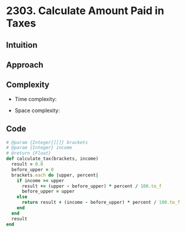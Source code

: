 # 2303. Calculate Amount Paid in Taxes

## Intuition

## Approach
<!-- Describe your approach to solving the problem. -->

## Complexity

- Time complexity:
<!-- Add your time complexity here, e.g. $$O(n)$$ -->

- Space complexity:
<!-- Add your space complexity here, e.g. $$O(n)$$ -->

## Code

```ruby
# @param {Integer[][]} brackets
# @param {Integer} income
# @return {Float}
def calculate_tax(brackets, income)
  result = 0.0
  before_upper = 0
  brackets.each do |upper, percent|
    if income >= upper
      result += (upper - before_upper) * percent / 100.to_f
      before_upper = upper
    else
      return result + (income - before_upper) * percent / 100.to_f
    end
  end
  result
end
```
